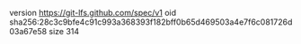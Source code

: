 version https://git-lfs.github.com/spec/v1
oid sha256:28c3c9bfe4c91c993a368393f182bff0b65d469503a4e7f6c081726d03a67e58
size 314
